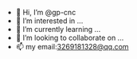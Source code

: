 - 👋 Hi, I’m @gp-cnc
- 👀 I’m interested in ...
- 🌱 I’m currently learning ...
- 💞️ I’m looking to collaborate on ...
- 📫  my email:3269181328@qq.com

<!---
gp-cnc/gp-cnc is a ✨ special ✨ repository because its `README.md` (this file) appears on your GitHub profile.
You can click the Preview link to take a look at your changes.
--->
